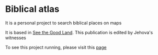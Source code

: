 # Biblical atlas

It is a personal project to search biblical places on maps

It is based in [See the Good Land](https://wol.jw.org/en/wol/library/r1/lp-e/all-publications/brochures-and-booklets/good-land-gl). This publication is edited by Jehova's witnesses

To see this project running, please visit this [page](https://toronacii.github.io/biblical-atlas/)
